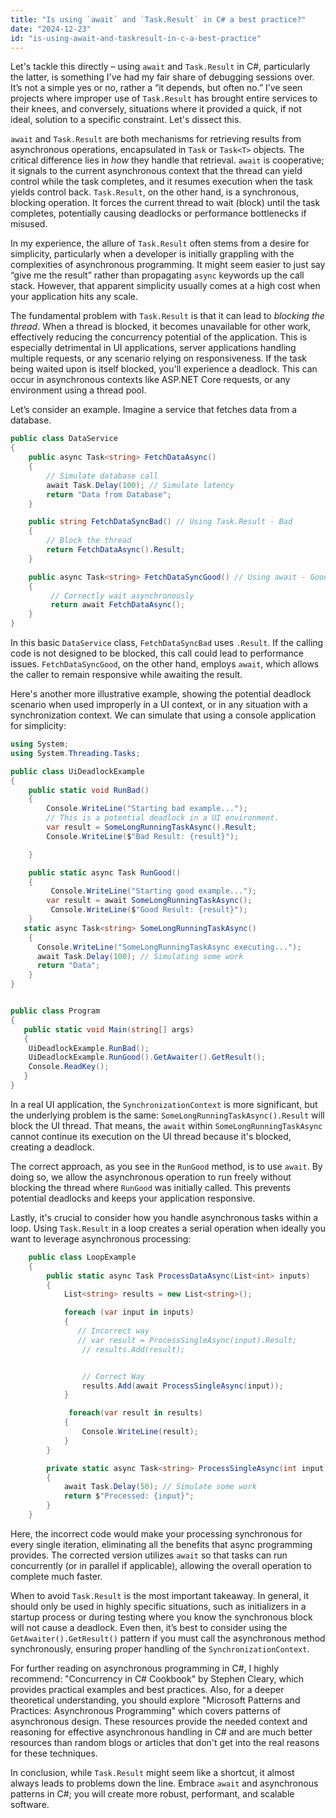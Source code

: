 ```yaml
---
title: "Is using `await` and `Task.Result` in C# a best practice?"
date: "2024-12-23"
id: "is-using-await-and-taskresult-in-c-a-best-practice"
---
```


Let's tackle this directly – using `await` and `Task.Result` in C#, particularly the latter, is something I've had my fair share of debugging sessions over. It’s not a simple yes or no, rather a “it depends, but often no.” I’ve seen projects where improper use of `Task.Result` has brought entire services to their knees, and conversely, situations where it provided a quick, if not ideal, solution to a specific constraint. Let's dissect this.

`await` and `Task.Result` are both mechanisms for retrieving results from asynchronous operations, encapsulated in `Task` or `Task<T>` objects. The critical difference lies in *how* they handle that retrieval. `await` is cooperative; it signals to the current asynchronous context that the thread can yield control while the task completes, and it resumes execution when the task yields control back. `Task.Result`, on the other hand, is a synchronous, blocking operation. It forces the current thread to wait (block) until the task completes, potentially causing deadlocks or performance bottlenecks if misused.

In my experience, the allure of `Task.Result` often stems from a desire for simplicity, particularly when a developer is initially grappling with the complexities of asynchronous programming. It might seem easier to just say “give me the result” rather than propagating `async` keywords up the call stack. However, that apparent simplicity usually comes at a high cost when your application hits any scale.

The fundamental problem with `Task.Result` is that it can lead to *blocking the thread*. When a thread is blocked, it becomes unavailable for other work, effectively reducing the concurrency potential of the application. This is especially detrimental in UI applications, server applications handling multiple requests, or any scenario relying on responsiveness. If the task being waited upon is itself blocked, you'll experience a deadlock. This can occur in asynchronous contexts like ASP.NET Core requests, or any environment using a thread pool.

Let’s consider an example. Imagine a service that fetches data from a database.

```csharp
public class DataService
{
    public async Task<string> FetchDataAsync()
    {
        // Simulate database call
        await Task.Delay(100); // Simulate latency
        return "Data from Database";
    }

    public string FetchDataSyncBad() // Using Task.Result - Bad
    {
        // Block the thread
        return FetchDataAsync().Result;
    }

    public async Task<string> FetchDataSyncGood() // Using await - Good
    {
         // Correctly wait asynchronously
         return await FetchDataAsync();
    }
}
```

In this basic `DataService` class, `FetchDataSyncBad` uses `.Result`. If the calling code is not designed to be blocked, this call could lead to performance issues. `FetchDataSyncGood`, on the other hand, employs `await`, which allows the caller to remain responsive while awaiting the result.

Here's another more illustrative example, showing the potential deadlock scenario when used improperly in a UI context, or in any situation with a synchronization context. We can simulate that using a console application for simplicity:

```csharp
using System;
using System.Threading.Tasks;

public class UiDeadlockExample
{
    public static void RunBad()
    {
        Console.WriteLine("Starting bad example...");
        // This is a potential deadlock in a UI environment.
        var result = SomeLongRunningTaskAsync().Result;
        Console.WriteLine($"Bad Result: {result}");

    }

    public static async Task RunGood()
    {
         Console.WriteLine("Starting good example...");
        var result = await SomeLongRunningTaskAsync();
         Console.WriteLine($"Good Result: {result}");
    }
   static async Task<string> SomeLongRunningTaskAsync()
    {
      Console.WriteLine("SomeLongRunningTaskAsync executing...");
      await Task.Delay(100); // Simulating some work
      return "Data";
    }
}


public class Program
{
   public static void Main(string[] args)
   {
    UiDeadlockExample.RunBad();
    UiDeadlockExample.RunGood().GetAwaiter().GetResult();
    Console.ReadKey();
   }
}
```

In a real UI application, the `SynchronizationContext` is more significant, but the underlying problem is the same: `SomeLongRunningTaskAsync().Result` will block the UI thread. That means, the `await` within `SomeLongRunningTaskAsync` cannot continue its execution on the UI thread because it's blocked, creating a deadlock.

The correct approach, as you see in the `RunGood` method, is to use `await`. By doing so, we allow the asynchronous operation to run freely without blocking the thread where `RunGood` was initially called. This prevents potential deadlocks and keeps your application responsive.

Lastly, it's crucial to consider how you handle asynchronous tasks within a loop. Using `Task.Result` in a loop creates a serial operation when ideally you want to leverage asynchronous processing:

```csharp
    public class LoopExample
    {
        public static async Task ProcessDataAsync(List<int> inputs)
        {
            List<string> results = new List<string>();

            foreach (var input in inputs)
            {
               // Incorrect way
               // var result = ProcessSingleAsync(input).Result;
                // results.Add(result);


                // Correct Way
                results.Add(await ProcessSingleAsync(input));
            }

             foreach(var result in results)
            {
                Console.WriteLine(result);
            }
        }

        private static async Task<string> ProcessSingleAsync(int input)
        {
            await Task.Delay(50); // Simulate some work
            return $"Processed: {input}";
        }
    }
```

Here, the incorrect code would make your processing synchronous for every single iteration, eliminating all the benefits that async programming provides. The corrected version utilizes `await` so that tasks can run concurrently (or in parallel if applicable), allowing the overall operation to complete much faster.

When to avoid `Task.Result` is the most important takeaway. In general, it should only be used in highly specific situations, such as initializers in a startup process or during testing where you know the synchronous block will not cause a deadlock. Even then, it’s best to consider using the `GetAwaiter().GetResult()` pattern if you must call the asynchronous method synchronously, ensuring proper handling of the `SynchronizationContext`.

For further reading on asynchronous programming in C#, I highly recommend: "Concurrency in C# Cookbook" by Stephen Cleary, which provides practical examples and best practices. Also, for a deeper theoretical understanding, you should explore "Microsoft Patterns and Practices: Asynchronous Programming" which covers patterns of asynchronous design. These resources provide the needed context and reasoning for effective asynchronous handling in C# and are much better resources than random blogs or articles that don't get into the real reasons for these techniques.

In conclusion, while `Task.Result` might seem like a shortcut, it almost always leads to problems down the line. Embrace `await` and asynchronous patterns in C#; you will create more robust, performant, and scalable software.
